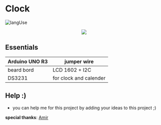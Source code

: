 # Clock
![langUse](https://img.shields.io/github/languages/top/mehranalam/clock?style=flat-square)

<p align="center">
  <img src ="https://raw.githubusercontent.com/Mehranalam/Mehranalam/main/assets/Jessica-Chastain-in-Interstellar-fire-crops.jpg">
</p>

## Essentials

| Arduino UNO R3 | jumper wire |
| ------------- | ------------- |
| beard bord | LCD 1602 + I2C |
| DS3231 | for clock and calender |

## Help :)

- you can help me for this project by adding your ideas to this project ;)


**special thanks**: [Amir](https://github.com/BlackIQ)
